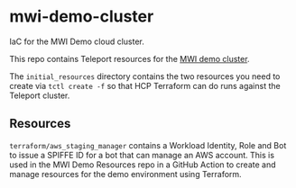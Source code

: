 # mwi-demo-cluster

IaC for the MWI Demo cloud cluster.

This repo contains Teleport resources for the [MWI demo cluster](https://mwidemo.cloud.gravitational.io).

The `initial_resources` directory contains the two resources you need to create
via `tctl create -f` so that HCP Terraform can do runs against the Teleport cluster.

## Resources

`terraform/aws_staging_manager` contains a Workload Identity, Role and Bot to issue
a SPIFFE ID for a bot that can manage an AWS account. This is used in the MWI Demo 
Resources repo in a GitHub Action to create and manage resources for the demo 
environment using Terraform.
